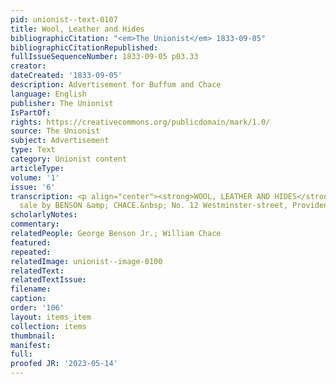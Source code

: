 ```yaml
---
pid: unionist--text-0107
title: Wool, Leather and Hides
bibliographicCitation: "<em>The Unionist</em> 1833-09-05"
bibliographicCitationRepublished: 
fullIssueSequenceNumber: 1833-09-05 p03.33
creator: 
dateCreated: '1833-09-05'
description: Advertisement for Buffum and Chace
language: English
publisher: The Unionist
IsPartOf: 
rights: https://creativecommons.org/publicdomain/mark/1.0/
source: The Unionist
subject: Advertisement
type: Text
category: Unionist content
articleType: 
volume: '1'
issue: '6'
transcription: <p align="center"><strong>WOOL, LEATHER AND HIDES</strong></p><p>  For
  sale by BENSON &amp; CHACE.&nbsp; No. 12 Westminster-street, Providence,<br>  R.I.<br></p>
scholarlyNotes: 
commentary: 
relatedPeople: George Benson Jr.; William Chace
featured: 
repeated: 
relatedImage: unionist--image-0100
relatedText: 
relatedTextIssue: 
filename: 
caption: 
order: '106'
layout: items_item
collection: items
thumbnail: 
manifest: 
full: 
proofed JR: '2023-05-14'
---
```

